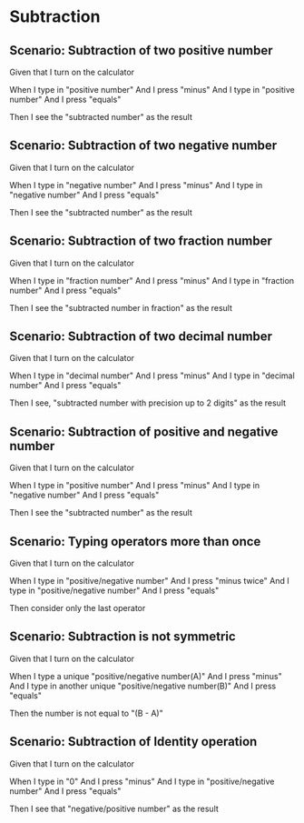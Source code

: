 # Subtraction

## Scenario: Subtraction of two positive number
  
  Given that I turn on the calculator
  
  When I type in "positive number"
  And I press "minus"
  And I type in "positive number"
  And I press "equals"
  
  Then I see the "subtracted number" as the result

## Scenario: Subtraction of two negative number
  
  Given that I turn on the calculator
  
  When I type in "negative number"
  And I press "minus"
  And I type in "negative number"
  And I press "equals"
  
  Then I see the "subtracted number" as the result

## Scenario: Subtraction of two fraction number
  
  Given that I turn on the calculator
  
  When I type in "fraction number"
  And I press "minus"
  And I type in "fraction number"
  And I press "equals"
  
  Then I see the "subtracted number in fraction" as the result

## Scenario: Subtraction of two decimal number
  
  Given that I turn on the calculator
  
  When I type in "decimal number"
  And I press "minus"
  And I type in "decimal number"
  And I press "equals"
  
  Then I see, "subtracted number with precision up to 2 digits" as the result

## Scenario: Subtraction of positive and negative number
  
  Given that I turn on the calculator
  
  When I type in "positive number"
  And I press "minus"
  And I type in "negative number"
  And I press "equals"
  
  Then I see the "subtracted number" as the result

## Scenario: Typing operators more than once
  
  Given that I turn on the calculator
  
  When I type in "positive/negative number"
  And I press "minus twice"
  And I type in "positive/negative number"
  And I press "equals"
  
  Then consider only the last operator

## Scenario: Subtraction is not symmetric
  
  Given that I turn on the calculator
  
  When I type a unique "positive/negative number(A)"
  And I press "minus"
  And I type in another unique "positive/negative number(B)"
  And I press "equals"
  
  Then the number is not equal to "(B - A)"

## Scenario: Subtraction of Identity operation
  
  Given that I turn on the calculator
  
  When I type in "0"
  And I press "minus"
  And I type in "positive/negative number"
  And I press "equals"
  
  Then I see that "negative/positive number" as the result
